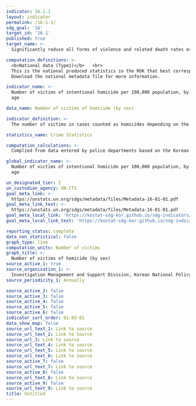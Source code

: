 ```yaml
---
indicator: 16.1.1
layout: indicator
permalink: /16-1-1/
sdg_goal: '16'
target_id: '16.1'
published: true
target_name: >-
  Significantly reduce all forms of violence and related death rates everywhere

computation_definitions: >-
  <b>National data (Type1)</b>   <br>
  This is the national produced statistics in the ROK that best corresponds to the definition of UN SDGs indicators. <br>
  Download the national metadata file for more information.

indicator_name: >-
  Number of victims of intentional homicide per 100,000 population, by sex and
  age

data_name: Number of victims of homicide (by sex)

indicator_definition: >-
  The number of victims in cases counted as homicides depending on the characteristics of victims 

statistics_name: Crime Statistics 

computation_calculations: >-
  Complied from data entered by police departments based on the Korean Crime Statistics System entries

global_indicator_name: >-
  Number of victims of intentional homicide per 100,000 population, by sex and
  age

un_designated_tier: I
un_custodian_agency: UN-CTS
goal_meta_link: >-
  https://unstats.un.org/sdgs/metadata/files/Metadata-16-01-01.pdf   
goal_meta_link_text: >-
  https://unstats.un.org/sdgs/metadata/files/Metadata-16-01-01.pdf   
goal_meta_local_link: 'https://kostat-sdg-kor.github.io/sdg-indicators/public/data/Metadata-16-01-01_ENG.pdf'
goal_meta_local_link_text: 'https://kostat-sdg-kor.github.io/sdg-indicators/public/data/Metadata-16-01-01_ENG.pdf'

reporting_status: complete
data_non_statistical: false
graph_type: line
computation_units: Number of victims
graph_title: >-
  Number of victims of homicide (by sex)
source_active_1: true
source_organisation_1: >-
  Investigation Management and Support Division, Korean National Policy Agency 
source_periodicity_1: Annually 

source_active_2: false
source_active_3: false
source_active_4: false
source_active_5: false
source_active_6: false
indicator_sort_order: 01-03-01
data_show_map: false
source_url_text_1: Link to source
source_url_text_2: Link to Source
source_url_3: Link to source
source_url_text_4: Link to source
source_url_text_5: Link to source
source_url_text_6: Link to source
source_active_7: false
source_url_text_7: Link to source
source_active_8: false
source_url_text_8: Link to source
source_active_9: false
source_url_text_9: Link to source
title: Untitled
---
```

